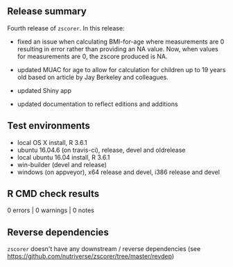 ## Release summary
Fourth release of `zscorer`. In this release:

* fixed an issue when calculating BMI-for-age where measurements are 0 resulting in error rather than providing an NA value. Now, when values for measurements are 0, the zscore produced is NA.

* updated MUAC for age to allow for calculation for children up to 19 years old based on article by Jay Berkeley and colleagues.

* updated Shiny app

* updated documentation to reflect editions and additions

## Test environments
* local OS X install, R 3.6.1
* ubuntu 16.04.6 (on travis-ci), release, devel and oldrelease
* local ubuntu 16.04 install, R 3.6.1
* win-builder (devel and release)
* windows (on appveyor), x64 release and devel, i386 release and devel

## R CMD check results

0 errors | 0 warnings | 0 notes

## Reverse dependencies
`zscorer` doesn't have any downstream / reverse dependencies 
(see https://github.com/nutriverse/zscorer/tree/master/revdep)
